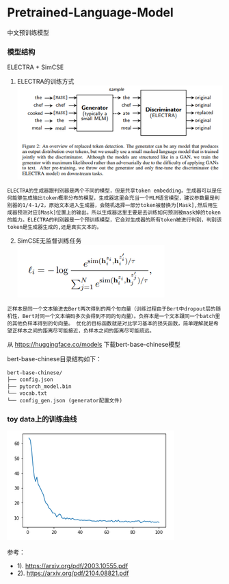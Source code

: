 # Pretrained-Language-Model
中文预训练模型

### 模型结构
ELECTRA + SimCSE

1. ELECTRA的训练方式
![plm1](../images/plm1.png)
```
ELECTRA的生成器跟判别器是两个不同的模型，但是共享token embedding。生成器可以是任何能够生成输出token概率分布的模型，生成器这里会充当一个MLM语言模型，建议参数量是判别器的1/4-1/2，原始文本进入生成器，会随机选择一部分token被替换为[Mask],然后用生成器预测对应[Mask]位置上的输出。所以生成器这里主要是去训练如何预测被mask掉的token的能力。ELECTRA的判别器是一个预训练模型，它会对生成器的所有token被进行判别，判别该token是生成器生成的,还是真实文本的。
```
2. SimCSE无监督训练任务
![plm2](../images/plm2.png)
```
正样本是同一个文本输进去Bert两次得到的两个句向量（训练过程由于Bert中dropout层的随机性，Bert对同一个文本编码多次会得到不同的句向量）。负样本是一个文本跟同一个batch里的其他负样本得到的句向量。 优化的目标函数就是对比学习基本的损失函数，简单理解就是希望正样本之间的距离尽可能接近，负样本之间的距离尽可能疏远。
```
从 https://huggingface.co/models 下载bert-base-chinese模型

bert-base-chinese目录结构如下：

```
bert-base-chinese/
├── config.json
├── pytorch_model.bin
└── vocab.txt
└── config_gen.json (generator配置文件)
```

### toy data上的训练曲线
![plm3](../images/plm3.png)

参考：
- 1). https://arxiv.org/pdf/2003.10555.pdf
- 2). https://arxiv.org/pdf/2104.08821.pdf